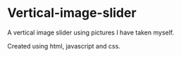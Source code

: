 # Vertical-image-slider

A vertical image slider using pictures I have taken myself.

Created using html, javascript and css.

